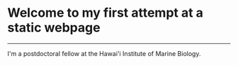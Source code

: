# Welcome to my first attempt at a static webpage

---

I'm a postdoctoral fellow at the Hawai'i Institute of Marine Biology.

